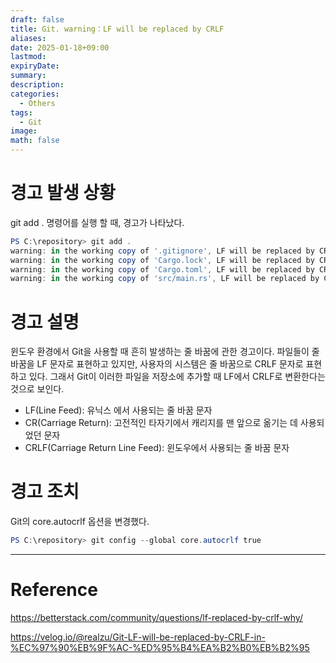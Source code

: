 ```yaml
---
draft: false
title: Git. warning：LF will be replaced by CRLF
aliases: 
date: 2025-01-18+09:00
lastmod: 
expiryDate: 
summary: 
description: 
categories:
  - Others
tags:
  - Git
image: 
math: false
---
```


# 경고 발생 상황

git add . 명령어를 실행 할 때, 경고가 나타났다.

```PowerShell
PS C:\repository> git add . 
warning: in the working copy of '.gitignore', LF will be replaced by CRLF the next time Git touches it 
warning: in the working copy of 'Cargo.lock', LF will be replaced by CRLF the next time Git touches it 
warning: in the working copy of 'Cargo.toml', LF will be replaced by CRLF the next time Git touches it 
warning: in the working copy of 'src/main.rs', LF will be replaced by CRLF the next time Git touches it
```

# 경고 설명

윈도우 환경에서 Git을 사용할 때 흔히 발생하는 줄 바꿈에 관한 경고이다. 파일들이 줄 바꿈을 LF 문자로 표현하고 있지만, 사용자의 시스템은 줄 바꿈으로 CRLF 문자로 표현하고 있다. 그래서 Git이 이러한 파일을 저장소에 추가할 때 LF에서 CRLF로 변환한다는 것으로 보인다.

- LF(Line Feed): 유닉스 에서 사용되는 줄 바꿈 문자
- CR(Carriage Return): 고전적인 타자기에서 캐리지를 맨 앞으로 옮기는 데 사용되었던 문자
- CRLF(Carriage Return Line Feed): 윈도우에서 사용되는 줄 바꿈 문자

# 경고 조치

Git의 core.autocrlf 옵션을 변경했다.

```PowerShell
PS C:\repository> git config --global core.autocrlf true
```

---

# Reference

https://betterstack.com/community/questions/lf-replaced-by-crlf-why/

https://velog.io/@realzu/Git-LF-will-be-replaced-by-CRLF-in-%EC%97%90%EB%9F%AC-%ED%95%B4%EA%B2%B0%EB%B2%95

